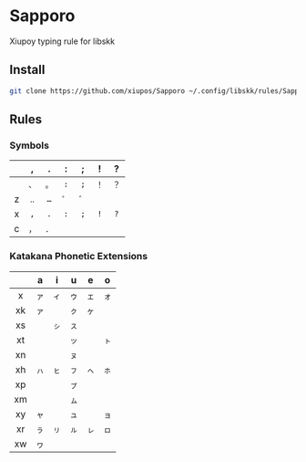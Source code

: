 # Sapporo

Xiupoy typing rule for libskk

## Install

```bash
git clone https://github.com/xiupos/Sapporo ~/.config/libskk/rules/Sapporo
```

## Rules

### Symbols

| | , | . | : | ; | ! | ? |
| :-: | :-: | :-: | :-: | :-: | :-: | :-: |
|  | `、` | `。` | `:` | `;` | `！` | `？` |
| z | `‥` | `…` | `゜` | `゛` | | |
| x | `,` | `.` | `:` | `;` | `!` | `?` |
| c | `，` | `．` | | | | |

### Katakana Phonetic Extensions

| | a | i | u | e | o |
| :-: | :-: | :-: | :-: | :-: | :-: |
| x | `ァ` | `ィ` | `ゥ` | `ェ` | `ォ` |
| xk | `ァ` | | `ㇰ` | `ヶ` | |
| xs | | `ㇱ` | `ㇲ` | | |
| xt | | | `ッ` | | `ㇳ` |
| xn | | | `ㇴ` | | |
| xh | `ㇵ` | `ㇶ` | `ㇷ` | `ㇸ` | `ㇹ` |
| xp | | | `ㇷ゚` | | |
| xm | | | `ㇺ` | | |
| xy | `ャ` | | `ュ` | | `ョ` |
| xr | `ㇻ` | `ㇼ` | `ㇽ` | `ㇾ` | `ㇿ` |
| xw | `ヮ` | | | | |

